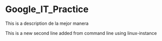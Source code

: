 # Google_IT_Practice
This is a description de la mejor manera

This is a new second line added from command line using linux-instance
